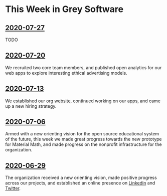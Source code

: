 # This Week in Grey Software


## [2020-07-27](./2020-07-27)

TODO

## [2020-07-20](./2020-07-20)

We recruited two core team members, and published open analytics for our web apps to explore interesting ethical advertising models.

## [2020-07-13](./2020-07-13)

We established our [org website](https://org.grey.software), continued working on our apps, and came up a new hiring strategy.

## [2020-07-06](./2020-07-06)

Armed with a new orienting vision for the open source educational system of the future, this week we made great progress towards the new prototype for Material Math, and made progress on the nonprofit infrastructure for the organization. 

## [2020-06-29](./2020-06-29)

The organization received a new orienting vision, made positive progress across our projects, and established an online presence on [Linkedin](https://www.linkedin.com/company/grey-software) and [Twitter](https://twitter.com/grey_software). 
